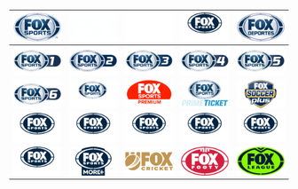 | ![](https://raw.githubusercontent.com/RevGear/logo/master/International/FoxSports/FoxSports.png) | ![](https://raw.githubusercontent.com/RevGear/logo/master/International/FoxSports/FS1.png) | ![](https://raw.githubusercontent.com/RevGear/logo/master/International/FoxSports/FS2.png) | ![](https://raw.githubusercontent.com/RevGear/logo/master/International/FoxSports/FoxSportsUltraHD.png) | ![](https://raw.githubusercontent.com/RevGear/logo/master/International/FoxSports/FoxDeportes.png) |
|:---:|:---:|:---:|:---:|:---:|
| ![](https://raw.githubusercontent.com/RevGear/logo/master/International/FoxSports/FoxSports1.png) | ![](https://raw.githubusercontent.com/RevGear/logo/master/International/FoxSports/FoxSports2.png) | ![](https://raw.githubusercontent.com/RevGear/logo/master/International/FoxSports/FoxSports3.png) | ![](https://raw.githubusercontent.com/RevGear/logo/master/International/FoxSports/FoxSports4.png) | ![](https://raw.githubusercontent.com/RevGear/logo/master/International/FoxSports/FoxSports5.png) |
| ![](https://raw.githubusercontent.com/RevGear/logo/master/International/FoxSports/FoxSports6.png) | ![](https://raw.githubusercontent.com/RevGear/logo/master/International/FoxSports/FoxSportsRacing.png) | ![](https://raw.githubusercontent.com/RevGear/logo/master/International/FoxSports/FoxSportsPremium.png) | ![](https://raw.githubusercontent.com/RevGear/logo/master/International/FoxSports/FoxSportsPrime.png) | ![](https://raw.githubusercontent.com/RevGear/logo/master/International/FoxSports/FoxSoccerPlus.png) |
| ![](https://raw.githubusercontent.com/RevGear/logo/master/International/FoxSports/FoxSportsNews.png) | ![](https://raw.githubusercontent.com/RevGear/logo/master/International/FoxSports/FoxSports503.png) | ![](https://raw.githubusercontent.com/RevGear/logo/master/International/FoxSports/FoxSports505.png) | ![](https://raw.githubusercontent.com/RevGear/logo/master/International/FoxSports/FoxSports506.png) | ![](https://raw.githubusercontent.com/RevGear/logo/master/International/FoxSports/FoxSports507.png) |
| ![](https://raw.githubusercontent.com/RevGear/logo/master/International/FoxSports/FoxSports508.png) | ![](https://raw.githubusercontent.com/RevGear/logo/master/International/FoxSports/FoxSportsMorePlus.png) | ![](https://raw.githubusercontent.com/RevGear/logo/master/International/FoxSports/FoxCricket.png) | ![](https://raw.githubusercontent.com/RevGear/logo/master/International/FoxSports/FoxFooty.png) | ![](https://raw.githubusercontent.com/RevGear/logo/master/International/FoxSports/FoxLeague.png) |
